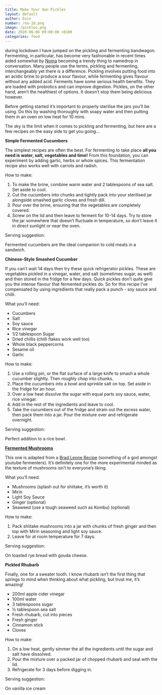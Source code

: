 ```yaml
---
title: Make Your Own Pickles
layout: default
author: Eoin
number: /no-18.png
image: /pickles.png
date: 2020-06-06 09:00:00 +0100
categories: food
---
```


during lockdown I have jumped on the pickling and fermenting bandwagon. Fermenting, in particular, has become very fashionable in recent times aided somewhat by [Noma](https://www.amazon.co.uk/Noma-Guide-Fermentation-Foundations-Flavor/dp/1579657184) becoming a trendy thing to namedrop in conversation. Many people use the terms, pickling and fermenting, interchangeably yet there is a difference. Pickling involves putting food into an acidic brine to produce a sour flavour, while fermenting gives flavour without any added acid. Ferments have some serious health benefits. They are loaded with probiotics and can improve digestion. Pickles, on the other hand, aren’t the healthiest of options. It doesn’t stop them being delicious however.  

Before getting started it’s important to properly sterilise the jars you’ll be using. Do this by washing thoroughly with soapy water and then putting them in an oven on low heat for 10 mins. 

The sky is the limit when it comes to pickling and fermenting, but here are a few recipes on the easy side to get you going…

**Simple Fermented Cucumbers**

The simplest recipes are often the best. For fermenting to take place **all you need is water, salt, vegetables and time!** From this foundation, you can experiment by adding garlic, herbs or whole spices. This fermentation recipe also works well with carrots and radish. 

How to make:

1. To make the brine, combine warm water and 2 tablespoons of sea salt. Set aside to cool. 
2. Cut the cucumbers into chunks and tightly pack into your sterilised jar alongside smashed garlic cloves and fresh dill. 
3. Pour over the brine, ensuring that the vegetables are completely covered. 
4. Screw on the lid and then leave to ferment for 10-14 days. Try to store the jar somewhere that doesn’t fluctuate in temperature, so don’t leave it in direct sunlight or near the oven. 

Serving suggestion: 

Fermented cucumbers are the ideal companion to cold meats in a sandwich.  

**Chinese-Style Smashed Cucumber**

If you can’t wait 14 days then try these quick refrigerator pickles. These are vegetables pickled in a vinegar, water, and salt (sometimes sugar, as well) and then stored in the fridge for a few days. Quick pickles don’t quite give you the intense flavour that fermented pickles do. So for this recipe I’ve compensated by using ingredients that really pack a punch - soy sauce and chilli. 

What you’ll need:

- Cucumbers 
- Salt
- Soy sauce
- Rice vinegar 
- 1/2 tablespoon Sugar 
- Dried chillis (chilli flakes work well too)
- Whole black peppercorns 
- Sesame oil
- Garlic 

How to make:

1. Use a rolling pin, or the flat surface of a large knife to smash a whole cucumber slightly. Then roughly chop into chunks.
2. Place the cucumbers into a bowl and sprinkle salt on top. Set aside in the fridge for an hour. 
3. Over a low heat dissolve the sugar with equal parts soy sauce, water, rice vinegar.
4. Add in the rest of the ingredients and leave to cool. 
5. Take the cucumbers out of the fridge and strain out the excess water, then pack them into a jar. Pour the mixture over and refrigerate overnight.

Serving suggestion: 

Perfect addition to a rice bowl. 

[**Fermented Mushrooms** 
](https://www.youtube.com/watch?v=_-JLeZbixM4)

This one is adapted from a [Brad Leone Recipe](https://www.youtube.com/watch?v=_-JLeZbixM4) (something of a god amongst youtube fermenters). It’s definitely one for the more experimental minded as the texture of mushrooms isn’t to everyone’s liking. 

What you’ll need:

- Mushrooms (splash out for shiitake, it’s worth it)
- Mirin 
- Light Soy Sauce
- Ginger (optional)
- Seaweed (use a tough seaweed such as Kombu) (optional)

How to make:

1. Pack shiitake mushrooms into a jar with chunks of fresh ginger and then top with Mirin seasoning and light soy sauce.
2. Leave for at room temperature for 7 days. 

Serving suggestion:

On toasted rye bread with gouda cheese.

**Pickled Rhubarb**

Finally, one for a sweater tooth. I know rhubarb isn’t the first thing that springs to mind when thinking about what pickling, but trust me, it’s amazing!

- 200ml apple cider vinegar
- 100ml water
- 3 tablespoons sugar
- ½ tablespoon sea salt
- Fresh rhubarb, cut into pieces
- Fresh ginger
- Cinnamon stick
- Cloves

How to make:

1. On a low heat, gently simmer the all the ingredients until the sugar and salt have dissolved. 
2. Pour the mixture over a packed jar of chopped rhubarb and seal with the lid. 
3. Refrigerate for 3 days before digging in. 

Serving suggestion:

On vanilla ice cream

